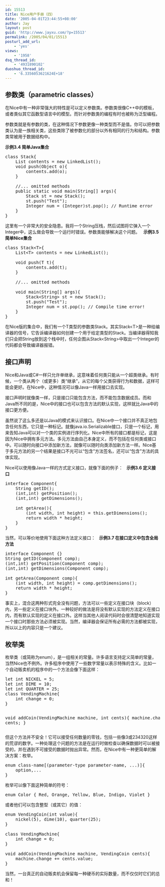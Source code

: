 ```yaml
---
id: 15513
title: Nice用户手册（四）
date: '2005-04-01T23:44:55+08:00'
author: Jay
layout: post
guid: 'http://www.jayxu.com/?p=15513'
permalink: /2005/04/01/15513
posturl_add_url:
    - 'yes'
views:
    - '1958'
dsq_thread_id:
    - '4931890102'
duoshuo_thread_id:
    - '6.3356053621624E+18'
---
```


<h2>参数类（parametric classes）</h2>
在Nice中有一种非常强大的特性是可以定义参数类。参数类很像C++中的模板，或者类似其它函数型语言中的模型。而针对参数类的编程有时也被称为泛型编程。

参数类就是有参数的类，在这种情况下参数更像一种类型而不是值。你可以把参数类认为是一族相关类，这些类除了被参数化的部分以外有相同的行为和结构。参数类常被用于数据结构中。

<strong>示例3.4 简单Java集合</strong>
<pre class="lang:java decode:1 " >class Stack{
    List contents = new LinkedList();
    void push(Object o){
        contents.add(o);
    }

    //... omitted methods
    public static void main(String[] args){
        Stack st = new Stack();
        st.push("Test");
        Integer num = (Integer)st.pop(); // Runtime error
    }
}</pre>
这里有一个非常大的安全隐患。我将一个String压栈，然后试图将它弹入一个Integer中，这么做会导致一个运行时错误。参数类能够解决这个问题。
&nbsp;
<strong>示例3.5 简单Nice集合</strong>
<pre class="lang:java decode:1 " >class Stack&lt;T&gt;{
    List&lt;T&gt; contents = new LinkedList();

    void push(T t){
        contents.add(t);
    }

    //... omitted methods

    void main(String[] args){
        Stack&lt;String&gt; st = new Stack();
        st.push("Test");
        Integer num = st.pop(); // Compile time error!
    }
}</pre>
在Nice版的集合中，我们有一个T类型的参数类Stack。其实Stack&lt;T&gt;是一种给编译器的信号，它告诉编译器如何创建一个用于给定类型的Stack。当编译器得知我们只会把String放到这个栈中时，任何企图从Stack&lt;String&gt;中取出一个Integer的代码都会导致编译器报错。
&nbsp;
<h2>接口声明</h2>
Nice和Java或C#一样只允许单继承，这意味着任何类只能从一个超类继承。有时候，一个类从两个（或更多）类“继承”，从它的每个父类获得行为和数据，这样可能会更好。在Nice中，这种情况可以像Java一样用接口去实现。

接口声明时就像类一样，只是接口只能包含方法，而不能包含数据成员。而和Java所不同的是，Nice中的接口也可以包含方法的默认实现，这样就比Java中的接口更方便。

虽然说了这么多还是以Java的模式来认识接口。在Nice中一个接口并不真正地包含任何东西，它只是一种标记。就像java.io.Serializable接口，只是一个标记，用来告知Java可以对一个类的实例进行序列化。Nice中所有的接口都是标记，这是因为Nice中拥有多元方法。多元方法由自己本身定义，而不包括在任何类或接口中。可以随时向接口中添加新方法，就像可以随时向类添加新方法一样。Nice基于多元方法的另一个结果是接口不光可以“包含”方法签名，还可以“包含”方法的具体实现。

Nice可以使用像Java一样的方式定义接口，就像下面的例子：
&nbsp;
<strong>示例3.6 定义接口</strong>
<pre class="lang:java decode:1 " >interface Component{
    String getID();
    (int,int) getPosition();
    (int,int) getDimensions();

    int getArea(){
        (int width, int height) = this.getDimensions();
        return width * height;
    }
}</pre>
当然，可以等价地使用下面这种方法定义接口：
&nbsp;
<strong>示例3.7 在接口定义中包含全局方法</strong>
<pre class="lang:java decode:1 " >interface Component {}
String getID(Component comp);
(int,int) getPosition(Component comp);
(int,int) getDimensions(Component comp);

int getArea(Component comp){
    (int width, int height) = comp.getDimensions();
    return width * height;
}</pre>
事实上，混合这两种形式完全没有问题，方法可以一些定义在接口块（block）内，另一些定义在接口块外。一种较好的做法是将没有默认实现的方法定义在接口内，而有默认实现的定义在接口外。这样当其他人阅读代码时会很清楚地知道实现一个接口时那些方法必须被实现。当然，编译器会保证所有必需的方法都被实现，所以以上的内容只是一个建议。
&nbsp;
<h2>枚举类</h2>
枚举类（或简称为enum），是一组相关的常量。许多语言支持定义简单的常量，当然Nice也不例外。许多程序中使用了一些数字常量以表示特殊的含义。比如一个自动贩卖机的程序中的一个方法会像下面这样：
<pre class="lang:java decode:1 " >let int NICKEL = 5;
let int DIME = 10;
let int QUARTER = 25;
class VendingMachine{
    int change = 0;
}

void addCoin(VendingMachine machine, int cents){
    machine.change += cents;
}</pre>
但这个方法并不安全！它可以接受任何数量的零钱，包括一些像3或234320这样的荒谬的数字。一种处理这个问题的方法是在运行时做检查以确保数据时可以被接受的，并在遇到不可接受的数据时抛出异常。然而，在Nice中有一种更简单的解决方案：枚举。
<pre class="lang:java decode:1 " >enum class-name[(parameter-type parameter-name, ...)]{
    option,...
}</pre>
枚举可以像下面这种简单的符号：
<pre class="lang:java decode:1 " >enum Color { Red, Orange, Yellow, Blue, Indigo, Violet }
</pre>
或者他们可以包含整型（或其它）的值：
<pre class="lang:java decode:1 " >enum VendingCoin(int value){
    nickel(5), dime(10), quarter(25);
}

class VendingMachine{
    int change = 0;
}

void addCoin(VendingMachine machine, VendingCoin cents){
    machine.change += cents.value;
}</pre>
当然，一台真正的自动贩卖机会保留每一种硬币的实际数量，而不仅仅时它们的总和！